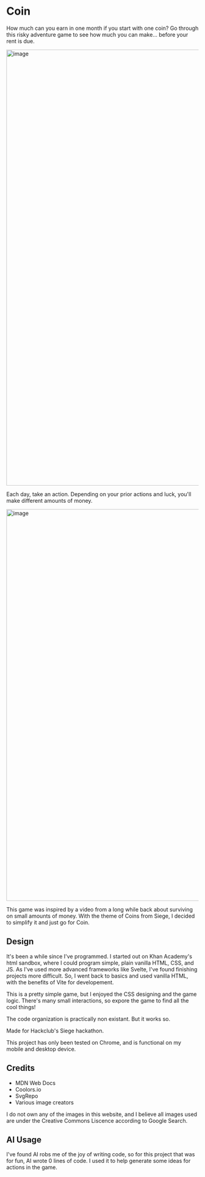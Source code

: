 # Coin
How much can you earn in one month if you start with one coin? Go through this risky adventure game to see how much you can make... before your rent is due.

<img width="937" height="1143" alt="image" src="https://github.com/user-attachments/assets/5d22b109-63d6-439d-a970-ab8e53c0aa51" />

Each day, take an action. Depending on your prior actions and luck, you'll make different amounts of money. 

<img width="943" height="1027" alt="image" src="https://github.com/user-attachments/assets/797b6e6a-516e-444d-8584-30252d04fad2" />

This game was inspired by a video from a long while back about surviving on small amounts of money. With the theme of Coins from Siege, I decided to simplify it and just go for Coin.

## Design
It's been a while since I've programmed. I started out on Khan Academy's html sandbox, where I could program simple, plain vanilla HTML, CSS, and JS. As I've used more advanced frameworks like Svelte, I've found finishing projects more difficult. So, I went back to basics and used vanilla HTML, with the benefits of Vite for developement. 

This is a pretty simple game, but I enjoyed the CSS designing and the game logic. There's many small interactions, so expore the game to find all the cool things!

The code organization is practically non existant. But it works so.

Made for Hackclub's Siege hackathon.

This project has only been tested on Chrome, and is functional on my mobile and desktop device. 

## Credits
- MDN Web Docs
- Coolors.io
- SvgRepo
- Various image creators

I do not own any of the images in this website, and I believe all images used are under the Creative Commons Liscence according to Google Search.

## AI Usage
I've found AI robs me of the joy of writing code, so for this project that was for fun, AI wrote 0 lines of code. I used it to help generate some ideas for actions in the game. 
